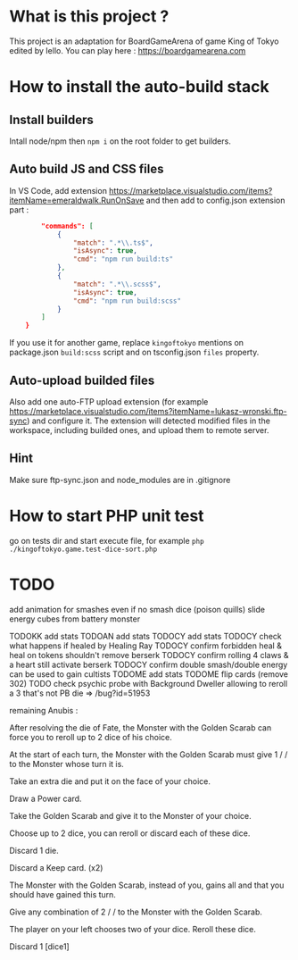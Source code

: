 # What is this project ? 
This project is an adaptation for BoardGameArena of game King of Tokyo edited by Iello.
You can play here : https://boardgamearena.com

# How to install the auto-build stack

## Install builders
Intall node/npm then `npm i` on the root folder to get builders.

## Auto build JS and CSS files
In VS Code, add extension https://marketplace.visualstudio.com/items?itemName=emeraldwalk.RunOnSave and then add to config.json extension part :
```json
        "commands": [
            {
                "match": ".*\\.ts$",
                "isAsync": true,
                "cmd": "npm run build:ts"
            },
            {
                "match": ".*\\.scss$",
                "isAsync": true,
                "cmd": "npm run build:scss"
            }
        ]
    }
```
If you use it for another game, replace `kingoftokyo` mentions on package.json `build:scss` script and on tsconfig.json `files` property.

## Auto-upload builded files
Also add one auto-FTP upload extension (for example https://marketplace.visualstudio.com/items?itemName=lukasz-wronski.ftp-sync) and configure it. The extension will detected modified files in the workspace, including builded ones, and upload them to remote server.

## Hint
Make sure ftp-sync.json and node_modules are in .gitignore

# How to start PHP unit test
go on tests dir and start execute file, for example `php ./kingoftokyo.game.test-dice-sort.php`

# TODO
add animation for smashes even if no smash dice (poison quills)
slide energy cubes from battery monster

TODOKK add stats
TODOAN add stats
TODOCY add stats
TODOCY check what happens if healed by Healing Ray
TODOCY confirm forbidden heal & heal on tokens shouldn't remove berserk
TODOCY confirm rolling 4 claws & a heart still activate berserk
TODOCY confirm double smash/double energy can be used to gain cultists
TODOME add stats
TODOME flip cards (remove 302)
TODO check psychic probe with Background Dweller allowing to reroll a 3 that's not PB die => /bug?id=51953

remaining Anubis :

After resolving the die of Fate,
the Monster with the Golden Scarab
can force you to reroll up to 2 dice
of his choice.

At the start of each turn,
the Monster with the Golden Scarab
must give 1 / / to the
Monster whose turn it is.

Take an extra die
and put it on the
face of your choice.

Draw a Power card.

Take the Golden
Scarab and give it to
the Monster of your
choice.

Choose up to 2 dice,
you can reroll
or discard each
of these dice.

Discard 1 die.

Discard a Keep card. (x2)

The Monster with
the Golden Scarab,
instead of you, gains
all and that you
should have gained
this turn.

Give any
combination
of 2 / /
to the Monster with
the Golden Scarab.

The player on your
left chooses two
of your dice.
Reroll these dice.

Discard 1 [dice1]
